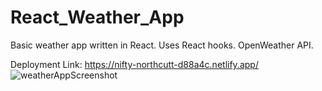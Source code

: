 # React_Weather_App
Basic weather app written in React.  Uses React hooks.  OpenWeather API.

Deployment Link: https://nifty-northcutt-d88a4c.netlify.app/
![weatherAppScreenshot](https://user-images.githubusercontent.com/34636740/112079614-b91ec700-8b3d-11eb-8ae5-fb3862961e70.png)
